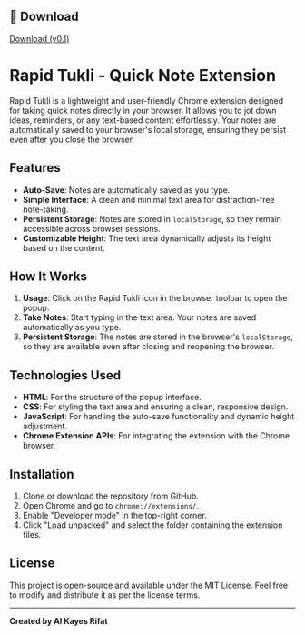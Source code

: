 ## 🔽 Download

[Download  (v0.1)]([https://github.com/alkayesrifat/XPSC-Batch-06-Daily-Form-Update-Automation-Chrome-Extension/releases/download/V0.1/XPSC.Batch.06.Daily.Update.zip](https://archive.org/download/rapid-tukli/Rapid%20Tukli.zip))


# Rapid Tukli - Quick Note Extension

Rapid Tukli is a lightweight and user-friendly Chrome extension designed for taking quick notes directly in your browser. It allows you to jot down ideas, reminders, or any text-based content effortlessly. Your notes are automatically saved to your browser's local storage, ensuring they persist even after you close the browser.

## Features
- **Auto-Save**: Notes are automatically saved as you type.
- **Simple Interface**: A clean and minimal text area for distraction-free note-taking.
- **Persistent Storage**: Notes are stored in `localStorage`, so they remain accessible across browser sessions.
- **Customizable Height**: The text area dynamically adjusts its height based on the content.

## How It Works

1. **Usage**: Click on the Rapid Tukli icon in the browser toolbar to open the popup.
2. **Take Notes**: Start typing in the text area. Your notes are saved automatically as you type.
3. **Persistent Storage**: The notes are stored in the browser's `localStorage`, so they are available even after closing and reopening the browser.

## Technologies Used
- **HTML**: For the structure of the popup interface.
- **CSS**: For styling the text area and ensuring a clean, responsive design.
- **JavaScript**: For handling the auto-save functionality and dynamic height adjustment.
- **Chrome Extension APIs**: For integrating the extension with the Chrome browser.

## Installation
1. Clone or download the repository from GitHub.
2. Open Chrome and go to `chrome://extensions/`.
3. Enable "Developer mode" in the top-right corner.
4. Click "Load unpacked" and select the folder containing the extension files.

## License
This project is open-source and available under the MIT License. Feel free to modify and distribute it as per the license terms.

---

**Created by Al Kayes Rifat**  
